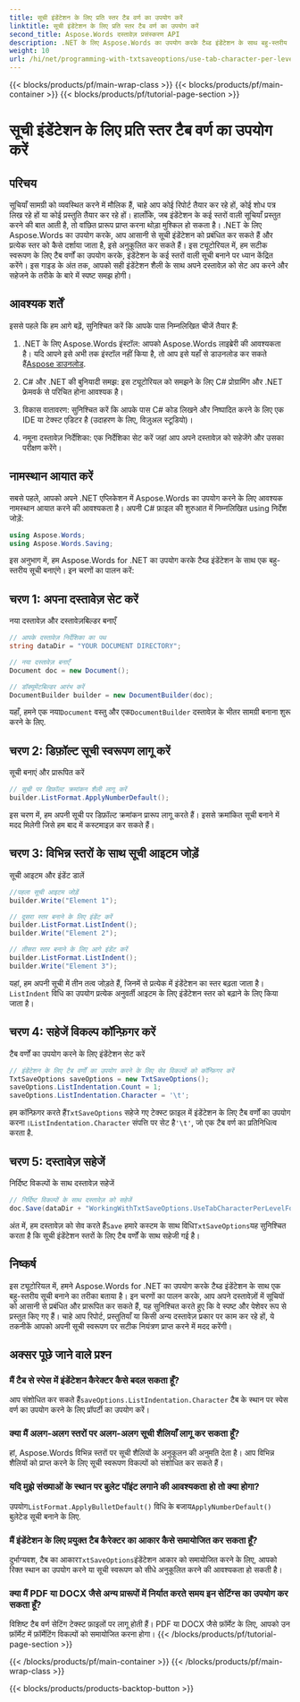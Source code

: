 ```yaml
---
title: सूची इंडेंटेशन के लिए प्रति स्तर टैब वर्ण का उपयोग करें
linktitle: सूची इंडेंटेशन के लिए प्रति स्तर टैब वर्ण का उपयोग करें
second_title: Aspose.Words दस्तावेज़ प्रसंस्करण API
description: .NET के लिए Aspose.Words का उपयोग करके टैब्ड इंडेंटेशन के साथ बहु-स्तरीय सूचियाँ बनाने का तरीका जानें। अपने दस्तावेज़ों में सटीक सूची स्वरूपण के लिए इस गाइड का पालन करें।
weight: 10
url: /hi/net/programming-with-txtsaveoptions/use-tab-character-per-level-for-list-indentation/
---
```


{{< blocks/products/pf/main-wrap-class >}}
{{< blocks/products/pf/main-container >}}
{{< blocks/products/pf/tutorial-page-section >}}

# सूची इंडेंटेशन के लिए प्रति स्तर टैब वर्ण का उपयोग करें

## परिचय

सूचियाँ सामग्री को व्यवस्थित करने में मौलिक हैं, चाहे आप कोई रिपोर्ट तैयार कर रहे हों, कोई शोध पत्र लिख रहे हों या कोई प्रस्तुति तैयार कर रहे हों। हालाँकि, जब इंडेंटेशन के कई स्तरों वाली सूचियाँ प्रस्तुत करने की बात आती है, तो वांछित प्रारूप प्राप्त करना थोड़ा मुश्किल हो सकता है। .NET के लिए Aspose.Words का उपयोग करके, आप आसानी से सूची इंडेंटेशन को प्रबंधित कर सकते हैं और प्रत्येक स्तर को कैसे दर्शाया जाता है, इसे अनुकूलित कर सकते हैं। इस ट्यूटोरियल में, हम सटीक स्वरूपण के लिए टैब वर्णों का उपयोग करके, इंडेंटेशन के कई स्तरों वाली सूची बनाने पर ध्यान केंद्रित करेंगे। इस गाइड के अंत तक, आपको सही इंडेंटेशन शैली के साथ अपने दस्तावेज़ को सेट अप करने और सहेजने के तरीके के बारे में स्पष्ट समझ होगी।

## आवश्यक शर्तें

इससे पहले कि हम आगे बढ़ें, सुनिश्चित करें कि आपके पास निम्नलिखित चीजें तैयार हैं:

1.  .NET के लिए Aspose.Words इंस्टॉल: आपको Aspose.Words लाइब्रेरी की आवश्यकता है। यदि आपने इसे अभी तक इंस्टॉल नहीं किया है, तो आप इसे यहाँ से डाउनलोड कर सकते हैं[Aspose डाउनलोड](https://releases.aspose.com/words/net/).

2. C# और .NET की बुनियादी समझ: इस ट्यूटोरियल को समझने के लिए C# प्रोग्रामिंग और .NET फ्रेमवर्क से परिचित होना आवश्यक है।

3. विकास वातावरण: सुनिश्चित करें कि आपके पास C# कोड लिखने और निष्पादित करने के लिए एक IDE या टेक्स्ट एडिटर है (उदाहरण के लिए, विज़ुअल स्टूडियो)।

4. नमूना दस्तावेज़ निर्देशिका: एक निर्देशिका सेट करें जहां आप अपने दस्तावेज़ को सहेजेंगे और उसका परीक्षण करेंगे। 

## नामस्थान आयात करें

सबसे पहले, आपको अपने .NET एप्लिकेशन में Aspose.Words का उपयोग करने के लिए आवश्यक नामस्थान आयात करने की आवश्यकता है। अपनी C# फ़ाइल की शुरुआत में निम्नलिखित using निर्देश जोड़ें:

```csharp
using Aspose.Words;
using Aspose.Words.Saving;
```

इस अनुभाग में, हम Aspose.Words for .NET का उपयोग करके टैब्ड इंडेंटेशन के साथ एक बहु-स्तरीय सूची बनाएंगे। इन चरणों का पालन करें:

## चरण 1: अपना दस्तावेज़ सेट करें

नया दस्तावेज़ और दस्तावेज़बिल्डर बनाएँ

```csharp
// आपके दस्तावेज़ निर्देशिका का पथ
string dataDir = "YOUR DOCUMENT DIRECTORY";

// नया दस्तावेज़ बनाएँ
Document doc = new Document();

// डॉक्यूमेंटबिल्डर आरंभ करें
DocumentBuilder builder = new DocumentBuilder(doc);
```

 यहाँ, हमने एक नया`Document` वस्तु और एक`DocumentBuilder` दस्तावेज़ के भीतर सामग्री बनाना शुरू करने के लिए.

## चरण 2: डिफ़ॉल्ट सूची स्वरूपण लागू करें

सूची बनाएं और प्रारूपित करें

```csharp
// सूची पर डिफ़ॉल्ट क्रमांकन शैली लागू करें
builder.ListFormat.ApplyNumberDefault();
```

इस चरण में, हम अपनी सूची पर डिफ़ॉल्ट क्रमांकन प्रारूप लागू करते हैं। इससे क्रमांकित सूची बनाने में मदद मिलेगी जिसे हम बाद में कस्टमाइज़ कर सकते हैं।

## चरण 3: विभिन्न स्तरों के साथ सूची आइटम जोड़ें

सूची आइटम और इंडेंट डालें

```csharp
//पहला सूची आइटम जोड़ें
builder.Write("Element 1");

// दूसरा स्तर बनाने के लिए इंडेंट करें
builder.ListFormat.ListIndent();
builder.Write("Element 2");

// तीसरा स्तर बनाने के लिए आगे इंडेंट करें
builder.ListFormat.ListIndent();
builder.Write("Element 3");
```

 यहां, हम अपनी सूची में तीन तत्व जोड़ते हैं, जिनमें से प्रत्येक में इंडेंटेशन का स्तर बढ़ता जाता है।`ListIndent` विधि का उपयोग प्रत्येक अनुवर्ती आइटम के लिए इंडेंटेशन स्तर को बढ़ाने के लिए किया जाता है।

## चरण 4: सहेजें विकल्प कॉन्फ़िगर करें

टैब वर्णों का उपयोग करने के लिए इंडेंटेशन सेट करें

```csharp
// इंडेंटेशन के लिए टैब वर्णों का उपयोग करने के लिए सेव विकल्पों को कॉन्फ़िगर करें
TxtSaveOptions saveOptions = new TxtSaveOptions();
saveOptions.ListIndentation.Count = 1;
saveOptions.ListIndentation.Character = '\t';
```

 हम कॉन्फ़िगर करते हैं`TxtSaveOptions` सहेजे गए टेक्स्ट फ़ाइल में इंडेंटेशन के लिए टैब वर्णों का उपयोग करना।`ListIndentation.Character` संपत्ति पर सेट है`'\t'`, जो एक टैब वर्ण का प्रतिनिधित्व करता है.

## चरण 5: दस्तावेज़ सहेजें

निर्दिष्ट विकल्पों के साथ दस्तावेज़ सहेजें

```csharp
// निर्दिष्ट विकल्पों के साथ दस्तावेज़ को सहेजें
doc.Save(dataDir + "WorkingWithTxtSaveOptions.UseTabCharacterPerLevelForListIndentation.txt", saveOptions);
```

 अंत में, हम दस्तावेज़ को सेव करते हैं`Save` हमारे कस्टम के साथ विधि`TxtSaveOptions`यह सुनिश्चित करता है कि सूची इंडेंटेशन स्तरों के लिए टैब वर्णों के साथ सहेजी गई है।

## निष्कर्ष

इस ट्यूटोरियल में, हमने Aspose.Words for .NET का उपयोग करके टैब्ड इंडेंटेशन के साथ एक बहु-स्तरीय सूची बनाने का तरीका बताया है। इन चरणों का पालन करके, आप अपने दस्तावेज़ों में सूचियों को आसानी से प्रबंधित और प्रारूपित कर सकते हैं, यह सुनिश्चित करते हुए कि वे स्पष्ट और पेशेवर रूप से प्रस्तुत किए गए हैं। चाहे आप रिपोर्ट, प्रस्तुतियाँ या किसी अन्य दस्तावेज़ प्रकार पर काम कर रहे हों, ये तकनीकें आपको अपनी सूची स्वरूपण पर सटीक नियंत्रण प्राप्त करने में मदद करेंगी।

## अक्सर पूछे जाने वाले प्रश्न

### मैं टैब से स्पेस में इंडेंटेशन कैरेक्टर कैसे बदल सकता हूँ?
 आप संशोधित कर सकते हैं`saveOptions.ListIndentation.Character` टैब के स्थान पर स्पेस वर्ण का उपयोग करने के लिए प्रॉपर्टी का उपयोग करें।

### क्या मैं अलग-अलग स्तरों पर अलग-अलग सूची शैलियाँ लागू कर सकता हूँ?
हां, Aspose.Words विभिन्न स्तरों पर सूची शैलियों के अनुकूलन की अनुमति देता है। आप विभिन्न शैलियों को प्राप्त करने के लिए सूची स्वरूपण विकल्पों को संशोधित कर सकते हैं।

### यदि मुझे संख्याओं के स्थान पर बुलेट पॉइंट लगाने की आवश्यकता हो तो क्या होगा?
 उपयोग`ListFormat.ApplyBulletDefault()` विधि के बजाय`ApplyNumberDefault()` बुलेटेड सूची बनाने के लिए.

### मैं इंडेंटेशन के लिए प्रयुक्त टैब कैरेक्टर का आकार कैसे समायोजित कर सकता हूँ?
 दुर्भाग्यवश, टैब का आकार`TxtSaveOptions`इंडेंटेशन आकार को समायोजित करने के लिए, आपको रिक्त स्थान का उपयोग करने या सूची स्वरूपण को सीधे अनुकूलित करने की आवश्यकता हो सकती है।

### क्या मैं PDF या DOCX जैसे अन्य प्रारूपों में निर्यात करते समय इन सेटिंग्स का उपयोग कर सकता हूँ?
विशिष्ट टैब वर्ण सेटिंग टेक्स्ट फ़ाइलों पर लागू होती हैं। PDF या DOCX जैसे फ़ॉर्मेट के लिए, आपको उन फ़ॉर्मेट में फ़ॉर्मेटिंग विकल्पों को समायोजित करना होगा।
{{< /blocks/products/pf/tutorial-page-section >}}

{{< /blocks/products/pf/main-container >}}
{{< /blocks/products/pf/main-wrap-class >}}

{{< blocks/products/products-backtop-button >}}
